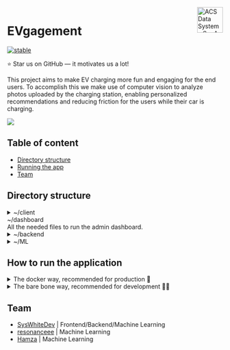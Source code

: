 <a href="https://www.vmware.com/">
    <img src="https://companieslogo.com/img/orig/VMW_BIG.D-de339fb7.png?t=1649106385" alt="ACS Data Systems S.p.A. logo" title="ACS Data Systems S.p.A." align="right" height="60" />
</a>

# EVgagement

[![stable](https://github.com/SysWhiteDev/VMwareCarAnalysis/actions/workflows/StableTestingWorkflow.yml/badge.svg?branch=main)](https://github.com/SysWhiteDev/VMwareCarAnalysis/actions/workflows/StableTestingWorkflow.yml)

⭐ Star us on GitHub — it motivates us a lot!

This project aims to make EV charging more fun and engaging for the end users.
To accomplish this we make use of computer vision to analyze photos uploaded by the charging station, enabling personalized recommendations and reducing friction for the users while their car is charging.
<br>

<img src="https://www.vdr.one/wp-content/uploads/2015/10/vmware-banner.png">

## Table of content

- [Directory structure](#directory-structure)
- [Running the app](#how-to-run-the-application)
- [Team](#team)

## Directory structure

<details>
<summary>~/client</summary>
All the needed files to run the client.
</details>

<summary>~/dashboard</summary>
All the needed files to run the admin dashboard.
</details>

<details>
<summary>~/backend</summary>
The "brain" of the frontend, it manages authentication and viewer syncronization.
</details>

<details>
<summary>~/ML</summary>
The part of the software that takes care of analyzing the footage sent by the various clients.
</details>

## How to run the application
<details>
  <summary>The docker way, recommended for production 🐳</summary>
  <br>
  <b>Step 1</b>: Install docker engine<br/>
  First of all you need docker engine installed on your machine, you can install it by following the instructions on the official <a href="https://docs.docker.com/engine/install/" target="_blank">Docker website</a><br><br>
    
  <b>Step 2</b>: Clone the repository to your machine<br/>
  ```bash
  git clone https://github.com/SysWhiteDev/VMwareCarAnalysis.git
  ```
  <b>Step 3</b>: Navigate to the repository directory<br/>
  ```bash
  cd VMwareCarAnalysis
  ```
  <b>Step 4</b>: Spin docker compose up<br/>
  ```bash
  docker compose up
  ```
  <b>DONE!</b> the app frontend will be running on port 3000.<br/>
</details>

<details>
  <summary>The bare bone way, recommended for development 🧑‍💻</summary><br>
  <b>NOTE: This is the process for a debian based system</b><br><br>

  <b>Step 1</b>: Clone the repository to your machine<br/>
  ```bash
  git clone https://github.com/SysWhiteDev/VMwareCarAnalysis.git
  ```
  <b>Step 2</b>: Navigate to the repository directory<br/>
  ```bash
  cd VMwareCarAnalysis
  ```
  <b>Step 3</b>: Install MySQL server
  ```bash
  sudo apt-get update
  sudo apt-get install mysql-server
  ```
  <b>Step 3</b>: Configure MySQL Instances
  1. Create configuration File for First instance (port 3306)
  ```bash
  sudo nano /etc/mysql/mysql.conf.d/mysqld1.cnf
  ```
  2. Add the following configuration inside the file
  ```
  [mysqld1]
  port = 3306
  datadir = /var/lib/mysql3306
  socket = /var/run/mysqld/mysqld3306.sock
  ```
  3. Create configuration File for Second instance (port 3307)
  ```bash
  sudo nano /etc/mysql/mysql.conf.d/mysqld2.cnf
  ```
  4. Add the following configuration inside the file
  ```
  [mysqld2]
  port = 3307
  datadir = /var/lib/mysql3307
  socket = /var/run/mysqld/mysqld3307.sock
  ```
  5. Create Data Directories
  ```
  sudo mkdir /var/lib/mysql3306
  sudo mkdir /var/lib/mysql3307
  ```
  6. Initialize MySQL Data Directories
  ```
  sudo mysqld --initialize --datadir=/var/lib/mysql3306 --user=mysql
  sudo mysqld --initialize --datadir=/var/lib/mysql3307 --user=mysql
  ```
  7. Start MySQL Instances
  ```
  sudo service mysql start --socket=/var/run/mysqld/mysqld3306.sock --port=3306 --pid-file=/var/run/mysqld/mysqld3306.pid
  sudo service mysql start --socket=/var/run/mysqld/mysqld3307.sock --port=3307 --pid-file=/var/run/mysqld/mysqld3307.pid
  ```
  8. Configure the first instance (port 3306)
  ```bash
  sudo mysql -S /var/run/mysqld/mysqld3306.sock -P 3306 -u root -p
  ```
  ```
  CREATE USER 'vmware'@'localhost' IDENTIFIED BY 'vmware';
  CREATE DATABASE IF NOT EXISTS `backend-db`;
  GRANT ALL PRIVILEGES ON `backend-db`.* TO 'vmware'@'localhost';
  FLUSH PRIVILEGES;
  USE `backend-db`;
  SOURCE ./backend/migrations/base.sql;
  exit
  ```
  9. Configure the second instance (port 3307)
  ```bash
  sudo mysql -S /var/run/mysqld/mysqld3307.sock -P 3307 -u root -p
  ```
  ```
  CREATE USER 'vmware'@'localhost' IDENTIFIED BY 'vmware';
  CREATE DATABASE IF NOT EXISTS `ml-db`;
  GRANT ALL PRIVILEGES ON `ml-db`.* TO 'vmware'@'localhost';
  FLUSH PRIVILEGES;
  USE `ml-db`;
  SOURCE ./ML/migrations/base.sql;
  exit
  ```
  <b>Step 4</b>: Install ffmpeg<br/>
  1. Install ffmpeg package
  ```bash
  sudo apt-get install ffmpeg
  ```
  2. Verify the installation
  ```bash
  ffmpeg -version
  ```
  <b>Step 5</b>: Start the services in dev mode<br/>
  - Open 3 different terminals

  <b>Terminal 1</b> (backend)<br>
  1. Move into the backend directory
  ```bash
  cd ./backend
  ```
  2. Install the node modules
  ```bash
  npm ci
  ```
  3. Run the server in dev mode
  ```bash
  npm run dev
  ```
  <b>Terminal 2</b> (ML)<br>
  1. Move into the backend directory
  ```bash
  cd ./ML
  ```
  2. Install the node modules
  ```bash
  npm ci
  ```
  3. Run the server in dev mode
  ```bash
  npm run dev
  ```
  <b>Terminal 3</b> (frontend)<br>
  1. Move into the backend directory
  ```bash
  cd ./frontend
  ```
  2. Install the node modules
  ```bash
  npm ci
  ```
  3. Run the server in dev mode
  ```bash
  npm run dev
  ```
<b>DONE!</b> with this setup, the application will automatically refresh when the code changes, the app frontend will be running on port 3000.<br/>
</details>

## Team
- [SysWhiteDev](https://github.com/syswhitedev) | Frontend/Backend/Machine Learning
- [resonanceee](https://github.com/resonanceee) | Machine Learning
- [Hamza](https://github.com/Hamza5955) | Machine Learning
